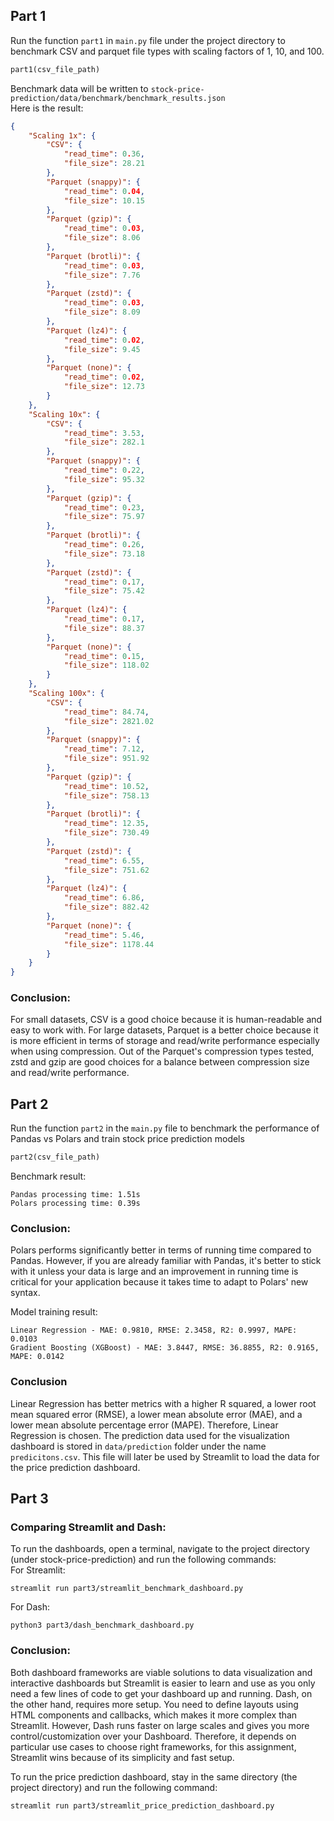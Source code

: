 
## Part 1
Run the function `part1` in `main.py` file under the project directory to benchmark CSV and parquet file types with 
scaling factors of 1, 10, and 100.
```python
part1(csv_file_path)
```
Benchmark data will be written to `stock-price-prediction/data/benchmark/benchmark_results.json`\
Here is the result:
```json
{
    "Scaling 1x": {
        "CSV": {
            "read_time": 0.36,
            "file_size": 28.21
        },
        "Parquet (snappy)": {
            "read_time": 0.04,
            "file_size": 10.15
        },
        "Parquet (gzip)": {
            "read_time": 0.03,
            "file_size": 8.06
        },
        "Parquet (brotli)": {
            "read_time": 0.03,
            "file_size": 7.76
        },
        "Parquet (zstd)": {
            "read_time": 0.03,
            "file_size": 8.09
        },
        "Parquet (lz4)": {
            "read_time": 0.02,
            "file_size": 9.45
        },
        "Parquet (none)": {
            "read_time": 0.02,
            "file_size": 12.73
        }
    },
    "Scaling 10x": {
        "CSV": {
            "read_time": 3.53,
            "file_size": 282.1
        },
        "Parquet (snappy)": {
            "read_time": 0.22,
            "file_size": 95.32
        },
        "Parquet (gzip)": {
            "read_time": 0.23,
            "file_size": 75.97
        },
        "Parquet (brotli)": {
            "read_time": 0.26,
            "file_size": 73.18
        },
        "Parquet (zstd)": {
            "read_time": 0.17,
            "file_size": 75.42
        },
        "Parquet (lz4)": {
            "read_time": 0.17,
            "file_size": 88.37
        },
        "Parquet (none)": {
            "read_time": 0.15,
            "file_size": 118.02
        }
    },
    "Scaling 100x": {
        "CSV": {
            "read_time": 84.74,
            "file_size": 2821.02
        },
        "Parquet (snappy)": {
            "read_time": 7.12,
            "file_size": 951.92
        },
        "Parquet (gzip)": {
            "read_time": 10.52,
            "file_size": 758.13
        },
        "Parquet (brotli)": {
            "read_time": 12.35,
            "file_size": 730.49
        },
        "Parquet (zstd)": {
            "read_time": 6.55,
            "file_size": 751.62
        },
        "Parquet (lz4)": {
            "read_time": 6.86,
            "file_size": 882.42
        },
        "Parquet (none)": {
            "read_time": 5.46,
            "file_size": 1178.44
        }
    }
}
```

### Conclusion:
For small datasets, CSV is a good choice because it is human-readable and easy to work with.
For large datasets, Parquet is a better choice because it is more efficient in terms of storage and read/write
performance especially when using compression. Out of the Parquet's compression types tested, zstd and gzip are good choices
for a balance between compression size and read/write performance.

## Part 2
Run the function `part2` in the `main.py` file to benchmark the performance of Pandas vs Polars and train stock price prediction models
```python
part2(csv_file_path)
```
Benchmark result:
```
Pandas processing time: 1.51s
Polars processing time: 0.39s
```
### Conclusion:
Polars performs significantly better in terms of running time compared to Pandas. However, if you are already
familiar with Pandas, it's better to stick with it unless your data is large and an improvement in running time
is critical for your application because it takes time to adapt to Polars' new syntax.

Model training result:
```
Linear Regression - MAE: 0.9810, RMSE: 2.3458, R2: 0.9997, MAPE: 0.0103
Gradient Boosting (XGBoost) - MAE: 3.8447, RMSE: 36.8855, R2: 0.9165, MAPE: 0.0142
```
### Conclusion
Linear Regression has better metrics with a higher R squared, a lower root mean squared error (RMSE), a lower mean 
absolute error (MAE), and a lower mean absolute percentage error (MAPE). Therefore, Linear Regression is chosen. The
prediction data used for the visualization dashboard is stored in `data/prediction` folder under the name 
`predicitons.csv`. This file will later be used by Streamlit to load the data for the price prediction dashboard. 

## Part 3
### Comparing Streamlit and Dash:
To run the dashboards, open a terminal, navigate to the project directory (under stock-price-prediction) and run 
the following commands:\
For Streamlit:
```
streamlit run part3/streamlit_benchmark_dashboard.py
```
For Dash:
```
python3 part3/dash_benchmark_dashboard.py
```

### Conclusion:
Both dashboard frameworks are viable solutions to data visualization and interactive dashboards but Streamlit is
easier to learn and use as you only need a few lines of code to get your dashboard up and running. Dash, on the
other hand, requires more setup. You need to define layouts using HTML components and callbacks, which makes it
more complex than Streamlit. However, Dash runs faster on large scales and gives you more control/customization
over your Dashboard. Therefore, it depends on particular use cases to choose right frameworks, for this
assignment, Streamlit wins because of its simplicity and fast setup.

To run the price prediction dashboard, stay in the same directory (the project directory) and run the following
command:
```
streamlit run part3/streamlit_price_prediction_dashboard.py
```